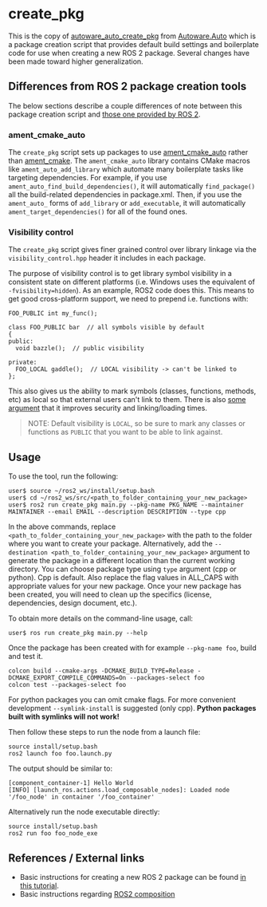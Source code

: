# create_pkg

This is the copy of [autoware_auto_create_pkg](https://gitlab.com/autowarefoundation/autoware.auto/AutowareAuto/-/tree/master/src/tools/autoware_auto_create_pkg) from [Autoware.Auto](https://gitlab.com/autowarefoundation/autoware.auto/AutowareAuto) which is a package creation script that provides default build settings and boilerplate code for use when creating a new ROS 2 package. Several changes have been made toward higher generalization.

## Differences from ROS 2 package creation tools

The below sections describe a couple differences of note between this package creation script and [those one provided by ROS 2](https://index.ros.org//doc/ros2/Tutorials/Colcon-Tutorial/#create-your-own-package).

### ament_cmake_auto

The `create_pkg` script sets up packages to use [ament_cmake_auto](https://github.com/ament/ament_cmake/tree/master/ament_cmake_auto) rather than [ament_cmake](https://github.com/ament/ament_cmake/tree/master/ament_cmake).
The `ament_cmake_auto` library contains CMake macros like `ament_auto_add_library` which automate many boilerplate tasks like targeting dependencies.
For example, if you use `ament_auto_find_build_dependencies()`, it will automatically `find_package()` all the build-related dependencies in package.xml.
Then, if you use the `ament_auto_` forms of `add_library` or `add_executable`, it will automatically `ament_target_dependencies()` for all of the found ones.

### Visibility control

The `create_pkg` script gives finer grained control over library linkage via the `visibility_control.hpp` header it includes in each package.

The purpose of visibility control is to get library symbol visibility in a consistent state on different platforms (i.e. Windows uses the equivalent of `-fvisibility=hidden`).
As an example, ROS2 code does this.
This means to get good cross-platform support, we need to prepend i.e. functions with:

```
FOO_PUBLIC int my_func();

class FOO_PUBLIC bar  // all symbols visible by default
{
public:
  void bazzle();  // public visibility

private:
  FOO_LOCAL gaddle();  // LOCAL visibility -> can't be linked to
};
```

This also gives us the ability to mark symbols (classes, functions, methods, etc) as local so that external users can't link to them.
There is also [some argument](https://gcc.gnu.org/wiki/Visibility) that it improves security and linking/loading times.

> NOTE: Default visibility is `LOCAL`, so be sure to mark any classes or functions as `PUBLIC` that you want to be able to link against.

## Usage

To use the tool, run the following:

```
user$ source ~/ros2_ws/install/setup.bash
user$ cd ~/ros2_ws/src/<path_to_folder_containing_your_new_package>
user$ ros2 run create_pkg main.py --pkg-name PKG_NAME --maintainer MAINTAINER --email EMAIL --description DESCRIPTION --type cpp
```

In the above commands, replace `<path_to_folder_containing_your_new_package>` with the path to the folder where you want to create your package.
Alternatively, add the `--destination <path_to_folder_containing_your_new_package>` argument to generate the package in a different location than the current working directory. You can choose package type using `type` argument (cpp or python). Cpp is default.
Also replace the flag values in ALL_CAPS with appropriate values for your new package.
Once your new package has been created, you will need to clean up the specifics (license, dependencies, design document, etc.).

To obtain more details on the command-line usage, call:

```
user$ ros run create_pkg main.py --help
```

Once the package has been created with for example `--pkg-name foo`, build and test it.

```
colcon build --cmake-args -DCMAKE_BUILD_TYPE=Release -DCMAKE_EXPORT_COMPILE_COMMANDS=On --packages-select foo
colcon test --packages-select foo
```
For python packages you can omit cmake flags. For more convenient development `--symlink-install` is suggested (only cpp). **Python packages built with symlinks will not work!**

Then follow these steps to run the node from a launch file:

```
source install/setup.bash
ros2 launch foo foo.launch.py
```

The output should be similar to:

```
[component_container-1] Hello World
[INFO] [launch_ros.actions.load_composable_nodes]: Loaded node '/foo_node' in container '/foo_container'
```

Alternatively run the node executable directly:

```
source install/setup.bash
ros2 run foo foo_node_exe
```

## References / External links
<!-- Optional -->

- Basic instructions for creating a new ROS 2 package can be found [in this tutorial](https://index.ros.org//doc/ros2/Tutorials/Colcon-Tutorial/#create-your-own-package).
- Basic instructions regarding [ROS2 composition](https://index.ros.org/doc/ros2/Tutorials/Composition/)
